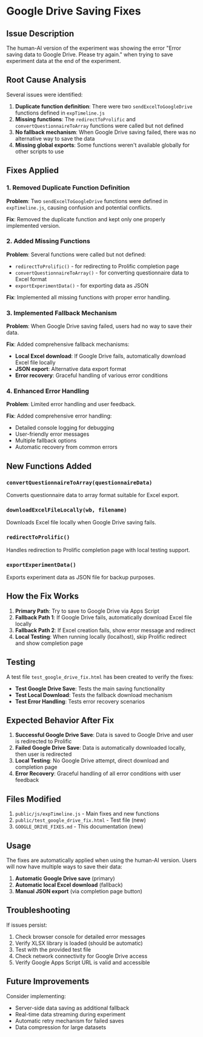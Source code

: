 # Google Drive Saving Fixes

## Issue Description

The human-AI version of the experiment was showing the error "Error saving data to Google Drive. Please try again." when trying to save experiment data at the end of the experiment.

## Root Cause Analysis

Several issues were identified:

1. **Duplicate function definition**: There were two `sendExcelToGoogleDrive` functions defined in `expTimeline.js`
2. **Missing functions**: The `redirectToProlific` and `convertQuestionnaireToArray` functions were called but not defined
3. **No fallback mechanism**: When Google Drive saving failed, there was no alternative way to save the data
4. **Missing global exports**: Some functions weren't available globally for other scripts to use

## Fixes Applied

### 1. Removed Duplicate Function Definition

**Problem**: Two `sendExcelToGoogleDrive` functions were defined in `expTimeline.js`, causing confusion and potential conflicts.

**Fix**: Removed the duplicate function and kept only one properly implemented version.

### 2. Added Missing Functions

**Problem**: Several functions were called but not defined:
- `redirectToProlific()` - for redirecting to Prolific completion page
- `convertQuestionnaireToArray()` - for converting questionnaire data to Excel format
- `exportExperimentData()` - for exporting data as JSON

**Fix**: Implemented all missing functions with proper error handling.

### 3. Implemented Fallback Mechanism

**Problem**: When Google Drive saving failed, users had no way to save their data.

**Fix**: Added comprehensive fallback mechanisms:
- **Local Excel download**: If Google Drive fails, automatically download Excel file locally
- **JSON export**: Alternative data export format
- **Error recovery**: Graceful handling of various error conditions

### 4. Enhanced Error Handling

**Problem**: Limited error handling and user feedback.

**Fix**: Added comprehensive error handling:
- Detailed console logging for debugging
- User-friendly error messages
- Multiple fallback options
- Automatic recovery from common errors

## New Functions Added

### `convertQuestionnaireToArray(questionnaireData)`
Converts questionnaire data to array format suitable for Excel export.

### `downloadExcelFileLocally(wb, filename)`
Downloads Excel file locally when Google Drive saving fails.

### `redirectToProlific()`
Handles redirection to Prolific completion page with local testing support.

### `exportExperimentData()`
Exports experiment data as JSON file for backup purposes.

## How the Fix Works

1. **Primary Path**: Try to save to Google Drive via Apps Script
2. **Fallback Path 1**: If Google Drive fails, automatically download Excel file locally
3. **Fallback Path 2**: If Excel creation fails, show error message and redirect
4. **Local Testing**: When running locally (localhost), skip Prolific redirect and show completion page

## Testing

A test file `test_google_drive_fix.html` has been created to verify the fixes:

- **Test Google Drive Save**: Tests the main saving functionality
- **Test Local Download**: Tests the fallback download mechanism
- **Test Error Handling**: Tests error recovery scenarios

## Expected Behavior After Fix

1. **Successful Google Drive Save**: Data is saved to Google Drive and user is redirected to Prolific
2. **Failed Google Drive Save**: Data is automatically downloaded locally, then user is redirected
3. **Local Testing**: No Google Drive attempt, direct download and completion page
4. **Error Recovery**: Graceful handling of all error conditions with user feedback

## Files Modified

1. `public/js/expTimeline.js` - Main fixes and new functions
2. `public/test_google_drive_fix.html` - Test file (new)
3. `GOOGLE_DRIVE_FIXES.md` - This documentation (new)

## Usage

The fixes are automatically applied when using the human-AI version. Users will now have multiple ways to save their data:

1. **Automatic Google Drive save** (primary)
2. **Automatic local Excel download** (fallback)
3. **Manual JSON export** (via completion page button)

## Troubleshooting

If issues persist:

1. Check browser console for detailed error messages
2. Verify XLSX library is loaded (should be automatic)
3. Test with the provided test file
4. Check network connectivity for Google Drive access
5. Verify Google Apps Script URL is valid and accessible

## Future Improvements

Consider implementing:
- Server-side data saving as additional fallback
- Real-time data streaming during experiment
- Automatic retry mechanism for failed saves
- Data compression for large datasets